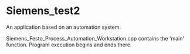 # Siemens_test2
An application based on an automation system.

Siemens_Festo_Process_Automation_Workstation.cpp contains the 'main' function. Program execution begins and ends there.

